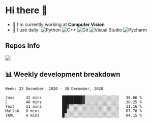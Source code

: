 # Hi there 👋

<!--
**Weijun-Lin/Weijun-Lin** is a ✨ _special_ ✨ repository because its `README.md` (this file) appears on your GitHub profile.

Here are some ideas to get you started:

- 🔭 I’m currently working on ...
- 🌱 I’m currently learning ...
- 👯 I’m looking to collaborate on ...
- 🤔 I’m looking for help with ...
- 💬 Ask me about ...
- 📫 How to reach me: ...
- 😄 Pronouns: ...
- ⚡ Fun fact: ...
-->

- 🏢 I'm currently working at **Computer Vision**
- 🚀 I use daily:
  ![Python](https://img.shields.io/badge/-Python-8fcfd1?style=plastic&logo=Python)
  ![C++](https://img.shields.io/badge/-Cpp-gray?style=plastic&logo=C%2B%2B)
  ![Git](https://img.shields.io/badge/-Git-black?style=plastic&logo=git)
  ![Visual Studio](https://img.shields.io/badge/-Visual%20Studio-bb89f3?style=plastic&logo=visual-studio)
  ![Pycharm](https://img.shields.io/badge/-Pycharm-2adc93?style=plastic&logo=pycharm)

## Repos Info
![](https://github-readme-stats.vercel.app/api?username=Weijun-Lin)

## 📊 Weekly development breakdown

<!--START_SECTION:waka-->
```text
Week: 23 December, 2020 - 30 December, 2020

Java     41 mins         █████████▓░░░░░░░░░░░░░░░   38.66 % 
C        40 mins         █████████▓░░░░░░░░░░░░░░░   38.25 % 
Text     11 mins         ██▓░░░░░░░░░░░░░░░░░░░░░░   11.16 % 
Matlab   8 mins          ██░░░░░░░░░░░░░░░░░░░░░░░   07.78 % 
YAML     4 mins          █░░░░░░░░░░░░░░░░░░░░░░░░   04.15 % 
```
<!--END_SECTION:waka-->
